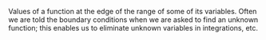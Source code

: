 Values of a function at the edge of the range of some of its variables.
Often we are told the boundary conditions when we are asked to find an
unknown function; this enables us to eliminate unknown variables in
integrations, etc.
